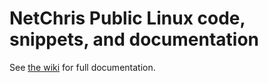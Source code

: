 # NetChris Public Linux code, snippets, and documentation

See [the wiki](https://gitlab.com/NetChris/public/linux/wikis/) for full documentation.
